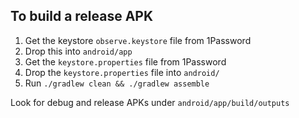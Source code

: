 ## To build a release APK

1. Get the keystore `observe.keystore` file from 1Password
2. Drop this into `android/app`
3. Get the `keystore.properties` file from 1Password
4. Drop the `keystore.properties` file into `android/`
5. Run `./gradlew clean && ./gradlew assemble`

Look for debug and release APKs under `android/app/build/outputs`
